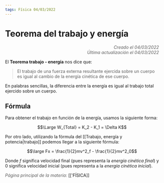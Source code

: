 ```yaml
---
tags: Física 04/03/2022
---
```


# Teorema del trabajo y energía
<div style="text-align: right; opacity: 0.7; font-style: italic;">Creado el 04/03/2022</div>
<div style="text-align: right; opacity: 0.7; font-style: italic;">Última actualización el 04/03/2022</div>

El **Teorema trabajo - energía** nos dice que:

> El trabajo de una fuerza externa resultante ejercida sobre un cuerpo es igual al cambio de la energía cinética de ese cuerpo.

En palabras sencillas, la diferencia entre la energía es igual al trabajo total ejercido sobre un cuerpo.

## Fórmula

Para obtener el trabajo en función de la energía, usamos la siguiente forma:

$$\Large W_{Total} = K_2 - K_1 = \Delta K$$

Por otro lado, utilizando la fórmula del [[Trabajo, energía y potencia|trabajo]] podemos llegar a la siguiente fórmula:

$$\large Fx = \frac{1}{2}mv^2_f - \frac{1}{2}mv^2_0$$

Donde $f$ significa velocidad final (pues representa la *energía cinética final*) y $0$ significa velocidad inicial (pues representa a la *energía cinética inicial*).

<span style="opacity: 0.7; font-style: italic;">Página principal de la materia:</span> [['FÍSICA]]